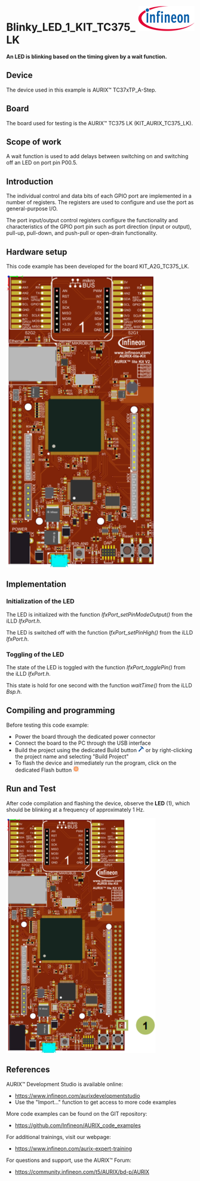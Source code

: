<img src="./Images/IFX_LOGO_600.gif" align="right" width="150" />  

# Blinky_LED_1_KIT_TC375_LK
**An LED is blinking based on the timing given by a wait function.**  

## Device  
The device used in this example is AURIX&trade; TC37xTP_A-Step.

## Board  
The board used for testing is the AURIX&trade; TC375 LK (KIT_AURIX_TC375_LK).

## Scope of work  
A wait function is used to add delays between switching on and switching off an LED on port pin P00.5.

## Introduction  
The individual control and data bits of each GPIO port are implemented in a number of registers. The registers are used to configure and use the port as general-purpose I/O.

The port input/output control registers configure the functionality and characteristics of the GPIO port pin such as port direction (input or output), pull-up, pull-down, and push-pull or open-drain functionality.

## Hardware setup  
This code example has been developed for the board KIT_A2G_TC375_LK.

<img src="./Images/LK_TCxx5_V1_Top.png" width="400" />  

## Implementation  

### Initialization of the LED

The LED is initialized with the function *IfxPort_setPinModeOutput()* from the iLLD *IfxPort.h*.

The LED is switched off with the function *IfxPort_setPinHigh()* from the iLLD *IfxPort.h*.

### Toggling of the LED

The state of the LED is toggled with the function *IfxPort_togglePin()* from the iLLD *IfxPort.h*.

This state is hold for one second with the function *waitTime()* from the iLLD *Bsp.h*.

## Compiling and programming  
Before testing this code example:  
- Power the board through the dedicated power connector
- Connect the board to the PC through the USB interface  
- Build the project using the dedicated Build button <img src="./Images/build_activeproj.gif" /> or by right-clicking the project name and selecting "Build Project"  
- To flash the device and immediately run the program, click on the dedicated Flash button <img src="./Images/Widget_Flash.png" width="16"/>

## Run and Test   

After code compilation and flashing the device, observe the **LED** (1), which should be blinking at a frequency of approximately 1 Hz.

<img src="./Images/LK_TCxx5_V1_Top_Blinky.png" width="400" />  

## References  

AURIX&trade; Development Studio is available online:  
- <https://www.infineon.com/aurixdevelopmentstudio>  
- Use the "Import..." function to get access to more code examples  

More code examples can be found on the GIT repository:  
- <https://github.com/Infineon/AURIX_code_examples>  

For additional trainings, visit our webpage:  
- <https://www.infineon.com/aurix-expert-training>  

For questions and support, use the AURIX&trade; Forum:  
- <https://community.infineon.com/t5/AURIX/bd-p/AURIX>  